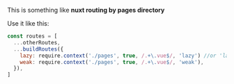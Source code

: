 This is something like **nuxt routing by pages directory**

Use it like this:

```js
const routes = [
  ...otherRoutes,
  ...buildRoutes({
    lazy: require.context('./pages', true, /.+\.vue$/, 'lazy') //or 'lazy-once',
    weak: require.context('./pages', true, /.+\.vue$/, 'weak'),
  }),
]
```
